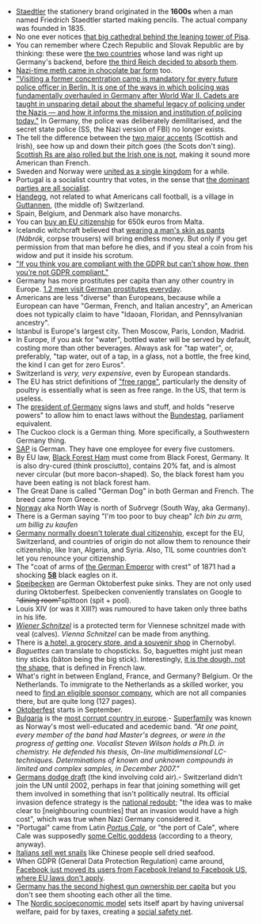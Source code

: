 - [Staedtler](https://en.wikipedia.org/wiki/Staedtler) the stationery brand originated in the **1600s** when a man named Friedrich Staedtler started making pencils. The actual company was founded in 1835.
- No one ever notices [that big cathedral behind the leaning tower of Pisa](https://en.wikipedia.org/wiki/Pisa_Cathedral).
- You can remember where Czech Republic and Slovak Republic are by thinking: these were [the two countries](https://en.wikipedia.org/wiki/Czechoslovakia) whose land was right up Germany's backend, before [the third Reich decided to absorb them](https://en.wikipedia.org/wiki/German_occupation_of_Czechoslovakia).
- [Nazi-time meth came in chocolate bar form](https://time.com/5752114/nazi-military-drugs/) too.
- ["Visiting a former concentration camp is mandatory for every future police officer in Berlin. It is one of the ways in which policing was fundamentally overhauled in Germany after World War II. Cadets are taught in unsparing detail about the shameful legacy of policing under the Nazis — and how it informs the mission and institution of policing today."](https://www.nytimes.com/2020/06/23/world/europe/germany-police.html) In Germany, the police was deliberately demilitarised, and the secret state police (SS, the Nazi version of FBI) no longer exists.
- The tell the difference between the [two major accents](https://www.youtube.com/watch?v=k3AgxhGU4JU) (Scottish and Irish), see how up and down their pitch goes (the Scots don't sing). [Scottish Rs are also rolled but the Irish one is not](https://www.quora.com/What-is-the-difference-between-an-Irish-accent-and-a-Scottish-accent), making it sound more American than French.
- Sweden and Norway were [united as a single kingdom](https://en.wikipedia.org/wiki/Union_between_Sweden_and_Norway) for a while.
- Portugal is a socialist country that votes, in the sense that [the dominant parties are all socialist](https://en.wikipedia.org/wiki/Politics_of_Portugal).
- [Handegg](https://en.wikipedia.org/wiki/Handegg), not related to what Americans call football, is a village in [Guttannen](https://en.wikipedia.org/wiki/Guttannen), (the middle of) Switzerland.
- Spain, Belgium, and Denmark also have monarchs.
- You can [buy an EU citizenship](https://en.wikipedia.org/wiki/Malta) for 650k euros from Malta.
- Icelandic witchcraft believed that [wearing a man's skin as pants](https://en.wikipedia.org/wiki/N%C3%A1br%C3%B3k) (*Nábrók*, corpse trousers) will bring endless money. But only if you get permission from that man before he dies, and if you steal a coin from his widow and put it inside his scrotum.
- ["If you think you are compliant with the GDPR but can’t show how, then you’re not GDPR compliant."](https://gdpr.eu/what-is-gdpr/)
- Germany has more prostitutes per capita than any other country in Europe. [1.2 men visit German prostitutes everyday](http://s.telegraph.co.uk/graphics/projects/welcome-to-paradise/).
- Americans are less "diverse" than Europeans, because while a European can have "German, French, and Italian ancestry", an American does not typically claim to have "Idaoan, Floridan, and Pennsylvanian ancestry".
- Istanbul is Europe's largest city. Then Moscow, Paris, London, Madrid.
- In Europe, if you ask for "water", bottled water will be served by default, costing more than other beverages. Always ask for "tap water", or, preferably, "tap water, out of a tap, in a glass, not a bottle, the free kind, the kind I can get for zero Euros".
- Switzerland is _very, very expensive_, even by European standards.
- The EU has strict definitions of ["free range"](https://en.wikipedia.org/wiki/Free_range#European_Union), particularly the density of poultry is essentially what is seen as free range. In the US, that term is useless.
- The [president of Germany](https://en.wikipedia.org/wiki/President_of_Germany) signs laws and stuff, and holds "reserve powers" to allow him to enact laws without the [Bundestag](https://en.wikipedia.org/wiki/Bundestag), parliament equivalent.
- The Cuckoo clock is a German thing. More specifically, a Southwestern Germany thing.
- [SAP](https://en.wikipedia.org/wiki/SAP_SE) is German. They have one employee for every five customers.
- By EU law, [Black Forest Ham](https://en.wikipedia.org/wiki/Black_Forest_ham) must come from Black Forest, Germany. It is also dry-cured (think prosciutto), contains 20% fat, and is almost never circular (but more bacon-shaped). So, the black forest ham you have been eating is not black forest ham.
- The Great Dane is called "German Dog" in both German and French. The breed came from Greece.
- [Norway](https://en.wikipedia.org/wiki/Norway) aka North Way is north of Suðrvegr (South Way, aka Germany).
- There is a German saying "I'm too poor to buy cheap" *Ich bin zu arm, um billig zu kaufen*
- [Germany normally doesn't tolerate dual citizenship](https://en.wikipedia.org/wiki/German_nationality_law#Dual_citizenship), except for the EU, Switzerland, and countries of origin do not allow them to renounce their citizenship, like Iran, Algeria, and Syria. Also, TIL some countries don't let you renounce your citizenship.
- The "coat of arms of [the German Emperor](https://en.wikipedia.org/wiki/William_I,_German_Emperor) with crest" of 1871 had a shocking [**58**](https://upload.wikimedia.org/wikipedia/commons/d/d6/Wappen_Deutsches_Reich_-_Wappen_des_Kaisers_mit_Helmkleinod.svg) black eagles on it.
- [Speibecken](http://de.wikipedia.org/wiki/Speibecken) are German Oktoberfest puke sinks. They are not only used during Oktoberfest. Speibecken conveniently translates on Google to ~~"dining room"~~spittoon (spit + pool).
- Louis XIV (or was it XIII?) was rumoured to have taken only three baths in his life.
- [_Wiener Schnitzel_](https://en.wikipedia.org/wiki/Wiener_Schnitzel) is a protected term for Viennese schnitzel made with veal (calves). _Vienna Schnitzel_ can be made from anything.
- There is [a hotel, a grocery store, and a souvenir shop](https://en.wikivoyage.org/wiki/Chernobyl) in Chernobyl.
- _Baguettes_ can translate to chopsticks. So, baguettes might just mean tiny sticks (bâton being the big stick). Interestingly, [it is the dough, not the shape](https://en.wikipedia.org/wiki/Baguette), that is defined in French law.
- What's right in between England, France, and Germany? Belgium. Or the Netherlands. To immigrate to the Netherlands as a skilled worker, you need to [find an eligible sponsor company](https://ind.nl/en/Documents/Public_Register_Regular_Labour_and_Highly_Skilled_Migrants.pdf), which are not all companies there, but are quite long (127 pages).
- [Oktoberfest](https://en.wikipedia.org/wiki/Oktoberfest) starts in September.
- [Bulgaria](https://en.wikipedia.org/wiki/Bulgaria) is the [most corrupt country in europe](https://en.wikipedia.org/wiki/Corruption_in_Bulgaria).- [Superfamily](https://en.wikipedia.org/wiki/Superfamily_%28band%29) was known as Norway's most well-educated and acedemic band. _"At one point, every member of the band had Master's degrees, or were in the progress of getting one. Vocalist Steven Wilson holds a Ph.D. in chemistry. He defended his thesis, On-line multidimensional LC-techniques. Determinations of known and unknown compounds in limited and complex samples, in December 2007."_
- [Germans dodge draft](https://www.expath.de/what-do-germans-mean-when-they-say-es-zieht/) (the kind involving cold air).- Switzerland didn't join the UN until 2002, perhaps in fear that joining something will get them involved in something that isn't politically neutral. Its official invasion defence strategy is the [national redoubt](https://en.wikipedia.org/wiki/National_Redoubt_%28Switzerland%29); "the idea was to make clear to [neighbouring countries] that an invasion would have a high cost", which was true when Nazi Germany considered it.
- "Portugal" came from Latin [*Portus Cale*](https://en.wikipedia.org/wiki/Portugal#Etymology), or "the port of Cale", where Cale was supposedly [some Celtic goddess](https://en.wikipedia.org/wiki/Cailleach) (according to a theory, anyway).
- [Italians sell wet snails](https://en.wikipedia.org/wiki/Heliciculture#/media/File:Snails-Italy.jpg) like Chinese people sell dried seafood.
- When GDPR (General Data Protection Regulation) came around, [Facebook just moved its users from Facebook Ireland to Facebook US, where EU laws don't apply](https://www.theguardian.com/technology/2018/apr/19/facebook-moves-15bn-users-out-of-reach-of-new-european-privacy-law).
- [Germany has the second highest gun ownership per capita](http://www.gunpolicy.org/firearms/compare/194/number_of_privately_owned_firearms/227,228,67,68,69,70,71,190,191,192,195,196,197,30,218,31,219,35) but you don't see them shooting each other all the time.
- The [Nordic socioeconomic model](https://en.wikipedia.org/wiki/Nordic_model) sets itself apart by having universal welfare, paid for by taxes, creating a [social safety net](https://en.wikipedia.org/wiki/Social_safety_net).
